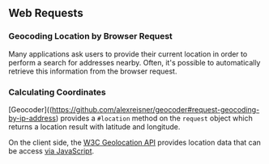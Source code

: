 ## Web Requests

### Geocoding Location by Browser Request

Many applications ask users to provide their current location in order to
perform a search for addresses nearby. Often, it's possible to automatically
retrieve this information from the browser request.

### Calculating Coordinates

[Geocoder]((https://github.com/alexreisner/geocoder#request-geocoding-by-ip-address)
provides a `#location` method on the `request` object which returns a location
result with latitude and longitude.

On the client side, the [W3C Geolocation API](http://dev.w3.org/geo/api/spec-source.html)
provides location data that can be access [via
JavaScript](http://diveintohtml5.info/geolocation.html#the-code).
